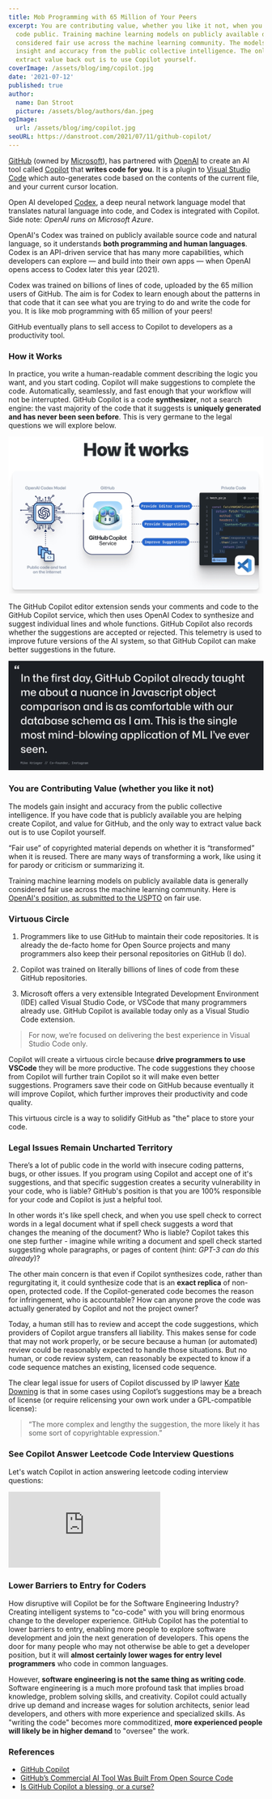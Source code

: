 ```yaml
---
title: Mob Programming with 65 Million of Your Peers
excerpt: You are contributing value, whether you like it not, when you make your
  code public. Training machine learning models on publicly available data is
  considered fair use across the machine learning community. The models gain
  insight and accuracy from the public collective intelligence. The only way to
  extract value back out is to use Copilot yourself.
coverImage: /assets/blog/img/copilot.jpg
date: '2021-07-12'
published: true
author:
  name: Dan Stroot
  picture: /assets/blog/authors/dan.jpeg
ogImage:
  url: /assets/blog/img/copilot.jpg
seoURL: https://danstroot.com/2021/07/11/github-copilot/
---
```


[GitHub](https://github.com/) (owned by [Microsoft](https://www.microsoft.com/en-us/)), has partnered with [OpenAI](https://openai.com/) to create an AI tool called [Copilot](https://copilot.github.com/) that **writes code for you**. It is a plugin to [Visual Studio Code](https://code.visualstudio.com/) which auto-generates code based on the contents of the current file, and your current cursor location.

Open AI developed [Codex](https://arxiv.org/abs/2107.03374), a deep neural network language model that translates natural language into code, and Codex is integrated with Copilot. Side note: _OpenAI runs on Microsoft Azure_.

OpenAI's Codex was trained on publicly available source code and natural language, so it understands **both programming and human languages**. Codex is an API-driven service that has many more capabilities, which developers can explore — and build into their own apps — when OpenAI opens access to Codex later this year (2021).

Codex was trained on billions of lines of code, uploaded by the 65 million users of GitHub. The aim is for Codex to learn enough about the patterns in that code that it can see what you are trying to do and write the code for you. It is like mob programming with 65 million of your peers!

GitHub eventually plans to sell access to Copilot to developers as a productivity tool.

### How it Works

In practice, you write a human-readable comment describing the logic you want, and you start coding. Copilot will make suggestions to complete the code. Automatically, seamlessly, and fast enough that your workflow will not be interrupted. GitHub Copilot is a code **synthesizer**, not a search engine: the vast majority of the code that it suggests is **uniquely generated and has never been seen before**. This is very germane to the legal questions we will explore below.

![Copilot Diagram](/assets/blog/img/copilot3.jpg)

The GitHub Copilot editor extension sends your comments and code to the GitHub Copilot service, which then uses OpenAI Codex to synthesize and suggest individual lines and whole functions. GitHub Copilot also records whether the suggestions are accepted or rejected. This telemetry is used to improve future versions of the AI system, so that GitHub Copilot can make better suggestions in the future.

![Copilot Quote](/assets/blog/img/copilot2.jpg)

### You are Contributing Value (whether you like it not)

The models gain insight and accuracy from the public collective intelligence. If you have code that is publicly available you are helping create Copilot, and value for GitHub, and the only way to extract value back out is to use Copilot yourself.

“Fair use” of copyrighted material depends on whether it is “transformed” when it is reused. There are many ways of transforming a work, like using it for parody or criticism or summarizing it.

Training machine learning models on publicly available data is generally considered fair use across the machine learning community. Here is [OpenAI's position, as submitted to the USPTO](https://www.uspto.gov/sites/default/files/documents/OpenAI_RFC-84-FR-58141.pdf) on fair use.

### Virtuous Circle

1. Programmers like to use GitHub to maintain their code repositories. It is already the de-facto home for Open Source projects and many programmers also keep their personal repositories on GitHub (I do).

2. Copilot was trained on literally billions of lines of code from these GitHub repositories.

3. Microsoft offers a very extensible Integrated Development Environment (IDE) called Visual Studio Code, or VSCode that many programmers already use. GitHub Copilot is available today only as a Visual Studio Code extension.

> For now, we’re focused on delivering the best experience in Visual Studio Code only.

Copilot will create a virtuous circle because **drive programmers to use VSCode** they will be more productive. The code suggestions they choose from Copilot will further train Copilot so it will make even better suggestions. Programers save their code on GitHub because eventually it will improve Copilot, which further improves their productivity and code quality.

This virtuous circle is a way to solidify GitHub as "the" place to store your code.

### Legal Issues Remain Uncharted Territory

There’s a lot of public code in the world with insecure coding patterns, bugs, or other issues. If you program using Copilot and accept one of it's suggestions, and that specific suggestion creates a security vulnerability in your code, who is liable? GitHub's position is that you are 100% responsible for your code and Copilot is just a helpful tool.

In other words it's like spell check, and when you use spell check to correct words in a legal document what if spell check suggests a word that changes the meaning of the document? Who is liable? Copilot takes this one step further - imagine while writing a document and spell check started suggesting whole paragraphs, or pages of content (hint: _GPT-3 can do this already_)?

The other main concern is that even if Copilot synthesizes code, rather than regurgitating it, it could synthesize code that is an **exact replica** of non-open, protected code. If the Copilot-generated code becomes the reason for infringement, who is accountable? How can anyone prove the code was actually generated by Copilot and not the project owner?

Today, a human still has to review and accept the code suggestions, which providers of Copilot argue transfers all liability. This makes sense for code that may not work properly, or be secure because a human (or automated) review could be reasonably expected to handle those situations. But no human, or code review system, can reasonably be expected to know if a code sequence matches an existing, licensed code sequence.

The clear legal issue for users of Copilot discussed by IP lawyer [Kate Downing](https://fossa.com/blog/analyzing-legal-implications-github-copilot/) is that in some cases using Copilot’s suggestions may be a breach of license (or require relicensing your own work under a GPL-compatible license):

> “The more complex and lengthy the suggestion, the more likely it has some sort of copyrightable expression.”

### See Copilot Answer Leetcode Code Interview Questions

Let's watch Copilot in action answering leetcode coding interview questions:

<div class="aspect-w-16 aspect-h-9">
  <iframe src="https://www.youtube.com/embed/FHwnrYm0mNc" frameborder="0" allow="accelerometer; autoplay; clipboard-write; encrypted-media; gyroscope; picture-in-picture" allowfullscreen></iframe>
</div>

### Lower Barriers to Entry for Coders

How disruptive will Copilot be for the Software Engineering Industry? Creating intelligent systems to "co-code" with you will bring enormous change to the developer experience. GitHub Copilot has the potential to lower barriers to entry, enabling more people to explore software development and join the next generation of developers. This opens the door for many people who may not otherwise be able to get a developer position, but it will **almost certainly lower wages for entry level programmers** who code in common languages.

However, **software engineering is not the same thing as writing code**. Software engineering is a much more profound task that implies broad knowledge, problem solving skills, and creativity. Copilot could actually drive up demand and increase wages for solution architects, senior lead developers, and others with more experience and specialized skills. As "writing the code" becomes more commoditized, **more experienced people will likely be in higher demand** to "oversee" the work.

### References

- [GitHub Copilot](https://copilot.github.com/)
- [GitHub’s Commercial AI Tool Was Built From Open Source Code](https://www.wired.com/story/github-commercial-ai-tool-built-open-source-code/)
- [Is GitHub Copilot a blessing, or a curse?](https://www.fast.ai/2021/07/19/copilot/)

<!--
- [search](https://www.google.com/search?q=hackernews+github+copilot&oq=hack&aqs=chrome.2.69i57j0i67l2j69i61j69i65l2j69i61l2.4105j0j4&sourceid=chrome&ie=UTF-8)
- [HN](https://news.ycombinator.com/item?id=27676939) -->
